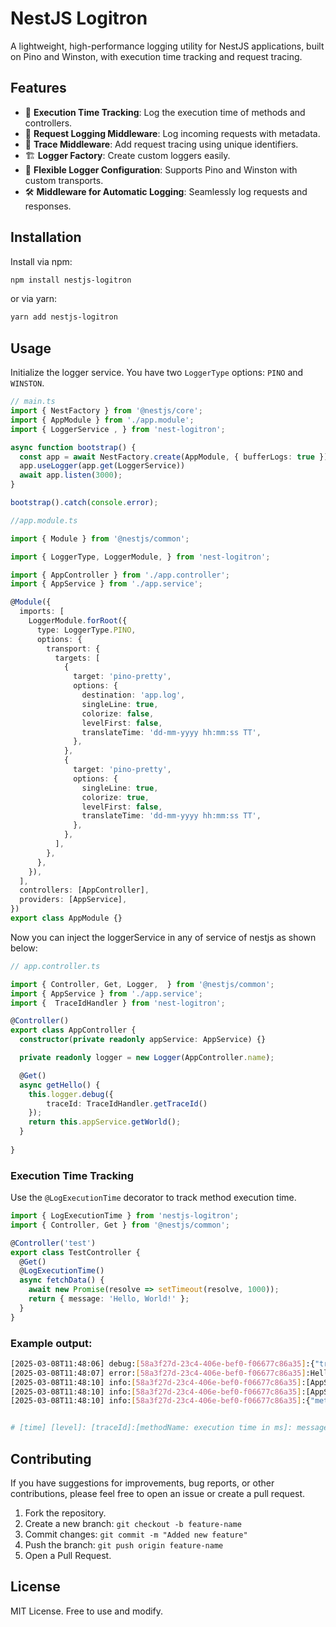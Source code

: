 # NestJS Logitron

A lightweight, high-performance logging utility for NestJS applications, built on Pino and Winston, with execution time tracking and request tracing.

## Features

- 🚀 **Execution Time Tracking**: Log the execution time of methods and controllers.
- 📜 **Request Logging Middleware**: Log incoming requests with metadata.
- 📍 **Trace Middleware**: Add request tracing using unique identifiers.
- 🏗 **Logger Factory**: Create custom loggers easily.
- 🎯 **Flexible Logger Configuration**: Supports Pino and Winston with custom transports.
- 🛠 **Middleware for Automatic Logging**: Seamlessly log requests and responses.

## Installation

Install via npm:

```sh
npm install nestjs-logitron
```

or via yarn:

```sh
yarn add nestjs-logitron
```

## Usage

Initialize the logger service. You have two `LoggerType` options: `PINO` and `WINSTON`.

```typescript
// main.ts
import { NestFactory } from '@nestjs/core';
import { AppModule } from './app.module';
import { LoggerService , } from 'nest-logitron';

async function bootstrap() {
  const app = await NestFactory.create(AppModule, { bufferLogs: true });
  app.useLogger(app.get(LoggerService))
  await app.listen(3000);
}

bootstrap().catch(console.error);
```

```typescript
//app.module.ts

import { Module } from '@nestjs/common';

import { LoggerType, LoggerModule, } from 'nest-logitron';

import { AppController } from './app.controller';
import { AppService } from './app.service';

@Module({
  imports: [
    LoggerModule.forRoot({
      type: LoggerType.PINO,
      options: {
        transport: {
          targets: [
            {
              target: 'pino-pretty',
              options: {
                destination: 'app.log',
                singleLine: true,
                colorize: false,
                levelFirst: false,
                translateTime: 'dd-mm-yyyy hh:mm:ss TT',
              },
            },
            {
              target: 'pino-pretty',
              options: {
                singleLine: true,
                colorize: true,
                levelFirst: false,
                translateTime: 'dd-mm-yyyy hh:mm:ss TT',
              },
            },
          ],
        },
      },
    }),
  ],
  controllers: [AppController],
  providers: [AppService],
})
export class AppModule {}

```

Now you can inject the loggerService in any of service of nestjs as shown below:

```typescript
// app.controller.ts

import { Controller, Get, Logger,  } from '@nestjs/common';
import { AppService } from './app.service';
import {  TraceIdHandler } from 'nest-logitron';

@Controller()
export class AppController {
  constructor(private readonly appService: AppService) {}

  private readonly logger = new Logger(AppController.name);

  @Get()
  async getHello() {
    this.logger.debug({
        traceId: TraceIdHandler.getTraceId()
    });
    return this.appService.getWorld();
  }
  
}
```

### Execution Time Tracking

Use the `@LogExecutionTime` decorator to track method execution time.

```typescript
import { LogExecutionTime } from 'nestjs-logitron';
import { Controller, Get } from '@nestjs/common';

@Controller('test')
export class TestController {
  @Get()
  @LogExecutionTime()
  async fetchData() {
    await new Promise(resolve => setTimeout(resolve, 1000));
    return { message: 'Hello, World!' };
  }
}
```

### Example output:

```bash
[2025-03-08T11:48:06] debug:[58a3f27d-23c4-406e-bef0-f06677c86a35]:{"traceId":"58a3f27d-23c4-406e-bef0-f06677c86a35"} AppController
[2025-03-08T11:48:07] error:[58a3f27d-23c4-406e-bef0-f06677c86a35]:Hello from AppService! AppService
[2025-03-08T11:48:10] info:[58a3f27d-23c4-406e-bef0-f06677c86a35]:[AppService.hello: 3012.000 ms] AppService
[2025-03-08T11:48:10] info:[58a3f27d-23c4-406e-bef0-f06677c86a35]:[AppService.getWorld: 3328.000 ms] AppService
[2025-03-08T11:48:10] info:[58a3f27d-23c4-406e-bef0-f06677c86a35]:{"method":"GET","url":"/","headers":{"host":"localhost:3000","connection":"keep-alive","sec-ch-ua":"\"Not(A:Brand\";v=\"99\", \"Microsoft Edge\";v=\"133\", \"Chromium\";v=\"133\"","sec-ch-ua-mobile":"?0","sec-ch-ua-platform":"\"Windows\"","upgrade-insecure-requests":"1","user-agent":"Mozilla/5.0 (Windows NT 10.0; Win64; x64) AppleWebKit/537.36 (KHTML, like Gecko) Chrome/133.0.0.0 Safari/537.36 Edg/133.0.0.0","accept":"text/html,application/xhtml+xml,application/xml;q=0.9,image/avif,image/webp,image/apng,*/*;q=0.8,application/signed-exchange;v=b3;q=0.7","sec-fetch-site":"none","sec-fetch-mode":"navigate","sec-fetch-user":"?1","sec-fetch-dest":"document","accept-encoding":"gzip, deflate, br, zstd","accept-language":"en-US,en;q=0.9,en-IN;q=0.8","if-none-match":"W/\"4d-7Rd7ekovcKEvKZ5HFNBM2zS5gz4\""},"query":{},"responseTime":"3336.737 ms","statusCode":200} logitron


# [time] [level]: [traceId]:[methodName: execution time in ms]: message
```


## Contributing
If you have suggestions for improvements, bug reports, or other contributions, please feel free to open an issue or create a pull request.

1. Fork the repository.
2. Create a new branch: `git checkout -b feature-name`
3. Commit changes: `git commit -m "Added new feature"`
4. Push the branch: `git push origin feature-name`
5. Open a Pull Request.

## License

MIT License. Free to use and modify.

